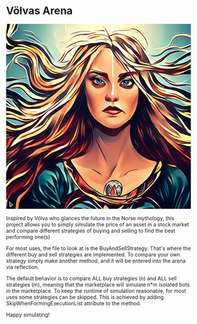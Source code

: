 # Völvas Arena
![alt text](https://github.com/davidbozjak/volvasarena/blob/main/Volva_pic.jpg?raw=true)

Inspired by Völva who glances the future in the Norse mythology, this project allows you to simply simulate the price of an asset in a stock market and compare different strategies of buying and selling to find the best performing one(s)

For most uses, the file to look at is the BuyAndSellStrategy. That's where the different buy and sell strategies are implemented. To compare your own strategy simply make another method, and it will be entered into the arena via reflection.

The default behavior is to compare ALL buy strategies (n) and ALL sell strategies (m), meaning that the marketplace will simulate n*m isolated bots in the marketplace. To keep the runtime of simulation reasonable, for most uses some strategies can be skipped. This is achieved by adding SkipWhenFormingExecutionList attribute to the method.

Happy simulating!
